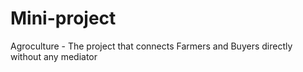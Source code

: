 # Mini-project
Agroculture - The project that connects Farmers and Buyers directly without any mediator 
